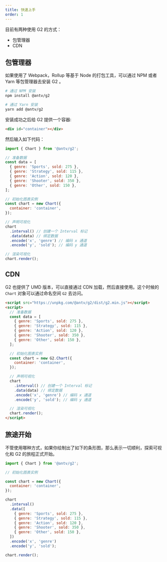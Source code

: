 ```yaml
---
title: 快速上手
order: 1
---
```


目前有两种使用 G2 的方式：

- 包管理器
- CDN

## 包管理器

如果使用了 Webpack，Rollup 等基于 Node 的打包工具，可以通过 NPM 或者 Yarn 等包管理器去安装 G2 。

```bash
# 通过 NPM 安装
npm install @antv/g2
```

```bash
# 通过 Yarn 安装
yarn add @antv/g2
```

安装成功之后给 G2 提供一个容器:

```html
<div id="container"></div>
```

然后输入如下代码：

```js
import { Chart } from '@antv/g2';

// 准备数据
const data = [
  { genre: 'Sports', sold: 275 },
  { genre: 'Strategy', sold: 115 },
  { genre: 'Action', sold: 120 },
  { genre: 'Shooter', sold: 350 },
  { genre: 'Other', sold: 150 },
];

// 初始化图表实例
const chart = new Chart({
  container: 'container',
});

// 声明可视化
chart
  .interval() // 创建一个 Interval 标记
  .data(data) // 绑定数据
  .encode('x', 'genre') // 编码 x 通道
  .encode('y', 'sold'); // 编码 y 通道

// 渲染可视化
chart.render();
```

## CDN

G2 也提供了 UMD 版本，可以直接通过 CDN 加载，然后直接使用。这个时候的 `Chart` 对象可以通过命名空间 `G2` 去访问。

```html
<script src="https://unpkg.com/@antv/g2/dist/g2.min.js"></script>
<script>
  // 准备数据
  const data = [
    { genre: 'Sports', sold: 275 },
    { genre: 'Strategy', sold: 115 },
    { genre: 'Action', sold: 120 },
    { genre: 'Shooter', sold: 350 },
    { genre: 'Other', sold: 150 },
  ];

  // 初始化图表实例
  const chart = new G2.Chart({
    container: 'container',
  });

  // 声明可视化
  chart
    .interval() // 创建一个 Interval 标记
    .data(data) // 绑定数据
    .encode('x', 'genre') // 编码 x 通道
    .encode('y', 'sold'); // 编码 y 通道

  // 渲染可视化
  chart.render();
</script>
```

## 旅途开始

不管使用哪种方式，如果你绘制出了如下的条形图，那么表示一切顺利，探索可视化和 G2 的旅程正式开始。

```js | ob { pin:false, inject: true }
import { Chart } from '@antv/g2';

// 初始化图表实例

const chart = new Chart({
  container: 'container',
});

chart
  .interval()
  .data([
    { genre: 'Sports', sold: 275 },
    { genre: 'Strategy', sold: 115 },
    { genre: 'Action', sold: 120 },
    { genre: 'Shooter', sold: 350 },
    { genre: 'Other', sold: 150 },
  ])
  .encode('x', 'genre')
  .encode('y', 'sold');

chart.render();
```

